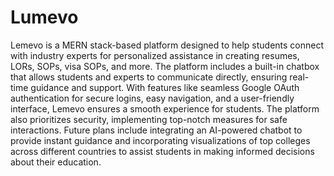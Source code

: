 # Lumevo
Lemevo is a MERN stack-based platform designed to help students connect with industry experts for personalized assistance in creating resumes, LORs, SOPs, visa SOPs, and more. The platform includes a built-in chatbox that allows students and experts to communicate directly, ensuring real-time guidance and support. With features like seamless Google OAuth authentication for secure logins, easy navigation, and a user-friendly interface, Lemevo ensures a smooth experience for students. The platform also prioritizes security, implementing top-notch measures for safe interactions. Future plans include integrating an AI-powered chatbot to provide instant guidance and incorporating visualizations of top colleges across different countries to assist students in making informed decisions about their education.
